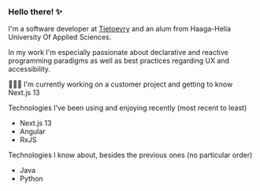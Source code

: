 ### Hello there! ✨

I'm a software developer at [Tietoevry](www.tietoevry.com) and an alum from Haaga-Helia University Of Applied Sciences.

In my work I'm especially passionate about declarative and reactive programming paradigms as well as best practices regarding UX and accessibility.

🧑🏼‍💻 I'm currently working on a customer project and getting to know Next.js 13

Technologies I've been using and enjoying recently (most recent to least)
- Next.js 13
- Angular
- RxJS

Technologies I know about, besides the previous ones (no particular order)
- Java
- Python

<!--
**henettaja/henettaja** is a ✨ _special_ ✨ repository because its `README.md` (this file) appears on your GitHub profile.

Here are some ideas to get you started:

- 🔭 I’m currently working on ...
- 🌱 I’m currently learning ...
- 👯 I’m looking to collaborate on ...
- 🤔 I’m looking for help with ...
- 💬 Ask me about ...
- 📫 How to reach me: ...
- 😄 Pronouns: ...
- ⚡ Fun fact: ...
-->
